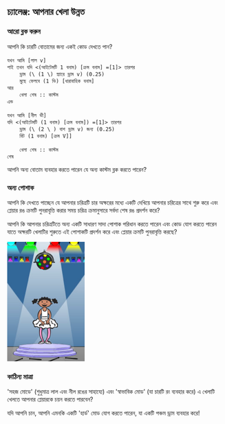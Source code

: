 ## চ্যালেঞ্জ: আপনার খেলা উন্নত

### আরো ব্লক করুন

আপনি কি চারটি বোতামের জন্য একই কোড দেখতে পান?

```blocks3
যখন আমি [লাল v]
পাই তখন যদি <(আইটেমটি 1 বনাম) [ক্রম বনাম] =[1]> তারপর
    ড্রাম (\ (1 \) স্ন্যারে ড্রাম v) (0.25)
    মুছে ফেলবে (1 ভি) [ধারাবাহিক বনাম]
আর
    খেলা শেষ :: কাস্টম
এন্ড

যখন আমি [নীল ভী]
যদি <(আইটেমটি (1 বনাম) [ক্রম বনাম]) =[1]> তারপর
    ড্রাম (\ (2 \ ) বাশ ড্রাম v) জন্য (0.25)
    বিট (1 বনাম) [ক্রম V]]

    খেলা শেষ :: কাস্টম
শেষ
```

আপনি অন্য বোতাম ব্যবহার করতে পারেন যে অন্য কাস্টম ব্লক করতে পারেন?

### অন্য পোশাক

আপনি কি দেখতে পাচ্ছেন যে আপনার চরিত্রটি চার অক্ষরের মধ্যে একটি দেখিয়ে আপনার চরিত্রের সাথে শুরু করে এবং প্লেয়ার রঙ ক্রমটি পুনরাবৃত্তি করার সময় চরিত্র ক্রমানুসারে সর্বদা শেষ রঙ প্রদর্শন করে?

আপনি কি আপনার চরিত্রটিতে অন্য একটি সাধারণ সাদা পোশাক পরিধান করতে পারেন এবং কোড যোগ করতে পারেন যাতে অক্ষরটি খেলাটির শুরুতে এই পোশাকটি প্রদর্শন করে এবং প্লেয়ার ক্রমটি পুনরাবৃত্তি করছে?

![screenshot](images/colour-white.png)

### কাঠিন্য মাত্রা

'সহজ মোডে' (শুধুমাত্র লাল এবং নীল রঙের সাহায্যে) এবং 'স্বাভাবিক মোড' (যা চারটি রং ব্যবহার করে) এ খেলাটি খেলতে আপনার প্লেয়ারকে চয়ন করতে পারবেন?

যদি আপনি চান, আপনি এমনকি একটি 'হার্ড' মোড যোগ করতে পারেন, যা একটি পঞ্চম ড্রাম ব্যবহার করে!
